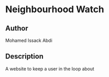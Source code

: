 # Neighbourhood Watch

## Author
Mohamed Issack Abdi

## Description
A website to keep a user in the loop about